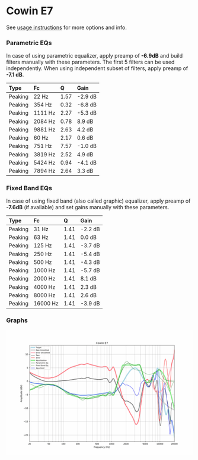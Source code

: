 # Cowin E7
See [usage instructions](https://github.com/jaakkopasanen/AutoEq#usage) for more options and info.

### Parametric EQs
In case of using parametric equalizer, apply preamp of **-6.9dB** and build filters manually
with these parameters. The first 5 filters can be used independently.
When using independent subset of filters, apply preamp of **-7.1 dB**.

| Type    | Fc      |    Q | Gain    |
|:--------|:--------|:-----|:--------|
| Peaking | 22 Hz   | 1.57 | -2.9 dB |
| Peaking | 354 Hz  | 0.32 | -6.8 dB |
| Peaking | 1111 Hz | 2.27 | -5.3 dB |
| Peaking | 2084 Hz | 0.78 | 8.9 dB  |
| Peaking | 9881 Hz | 2.63 | 4.2 dB  |
| Peaking | 60 Hz   | 2.17 | 0.6 dB  |
| Peaking | 751 Hz  | 7.57 | -1.0 dB |
| Peaking | 3819 Hz | 2.52 | 4.9 dB  |
| Peaking | 5424 Hz | 0.94 | -4.1 dB |
| Peaking | 7894 Hz | 2.64 | 3.3 dB  |

### Fixed Band EQs
In case of using fixed band (also called graphic) equalizer, apply preamp of **-7.6dB**
(if available) and set gains manually with these parameters.

| Type    | Fc       |    Q | Gain    |
|:--------|:---------|:-----|:--------|
| Peaking | 31 Hz    | 1.41 | -2.2 dB |
| Peaking | 63 Hz    | 1.41 | 0.0 dB  |
| Peaking | 125 Hz   | 1.41 | -3.7 dB |
| Peaking | 250 Hz   | 1.41 | -5.4 dB |
| Peaking | 500 Hz   | 1.41 | -4.3 dB |
| Peaking | 1000 Hz  | 1.41 | -5.7 dB |
| Peaking | 2000 Hz  | 1.41 | 8.1 dB  |
| Peaking | 4000 Hz  | 1.41 | 2.3 dB  |
| Peaking | 8000 Hz  | 1.41 | 2.6 dB  |
| Peaking | 16000 Hz | 1.41 | -3.9 dB |

### Graphs
![](./Cowin%20E7.png)